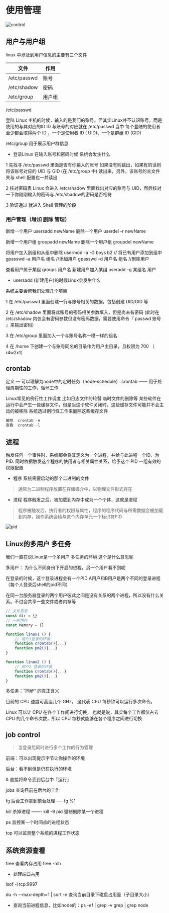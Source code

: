 # 使用管理

![control](https://user-gold-cdn.xitu.io/2018/12/25/167e430f2c5fb533?w=684&h=348&f=png&s=24600)

## 用户与用户组

linux 中涉及到用户信息的主要有三个文件

| 文件 | 作用 |
| ---------| ---------- |
| /etc/passwd | 账号 | 
| /etc/shadow | 密码  |
| /etc/group  | 用户组 |


/etc/passwd

登陆 Linux 主机的时候，输入的是我们的账号。但其实Linux并不认识账号，而是使用的与其对应的ID 
ID 与账号的对应就在 /etc/passwd 当中
每个登陆的使用者至少都会取得两个 ID ，一个是使用者 ID ( UID)、一个是群组 ID (GID)

/etc/group    用于展示用户群信息


* 登录Linux  在输入账号和密码时候    系统会发生什么

1 先找寻 /etc/passwd 里面是否有你输入的账号
如果没有则跳出，如果有的话则将该账号对应的 UID 与 GID (在 /etc/group 中) 读出来，另外，该账号的主文件夹与 shell 配置也一并读出

2 核对密码表
  Linux 会进入 /etc/shadow 里面找出对应的账号与 UID，然后核对一下你刚刚输入的密码与 /etc/shadow的密码是否相符

3  验证通过  就进入 Shell 管理的阶段


### 用户管理（增加 删除 管理）

新增一个用户 usersadd newName
删除一个用户  userdel  -r newName

新增一个用户组  groupadd newName
删除一个用户组 groupdel newName

将用户加入到组和从组中删除
usermod -a -G  boys b2  // 将已有用户添加到组中
gpasswd –a 用户名  组名        //添加用户
gpasswd –d 用户名  组名        //删除用户

查看用户属于某组  groups  用户名
新建用户加入某组  useradd –g  某组名  用户

* usersadd (新建用户)的时候Linux会发生什么

系统主要会帮我们处理几个项目

1 在 /etc/passwd 里面创建一行与账号相关的数据，包括创建 UID/GID 等

2 在 /etc/shadow 里面将此账号的密码相关参数填入，但是尚未有密码  (此时在 /etc/shadow 内仅会有密码参数但没有密码数据，需要使用命令『 passwd 账号 』来输出密码)

3 在 /etc/group 里面加入一个与账号名称一模一样的组名

4 在 /home 下创建一个与账号同名的目录作为用户主目录，且权限为 700  （ r4w2x1）




  
## crontab

定义 —  可以理解为node中的定时任务（node-schedule）
crontab —— 用于处理周期性的工作，循环工作

Linux常见的例行性工作调度  比如日志文件的轮替  临时文件的删除等
某些软件在运行中会产生一些缓存文件，但是当这个软件关闭时，这些缓存文件可能并不会主动的被移除
系统透过例行性工作来删除这些缓存文件

```js
编写  crontab -e     
查看  crontab -l
```

## 进程


触发任何一个事件时，系统都会将其定义为一个进程，并给与此进程一个ID，为PID. 同时依据触发这个程序的使用者与相关属性关系，给予这个 PID 一组有效的权限配置

* 程序
系统需要启动的那个二进制的文件
> 通常为二进制程序放置在存储媒介中，以物理文件形式存在

* 进程
程序触发之后，被加载到内存中成为一个个体，这就是进程
> 程序被触发后，执行者的权限与属性，程序的程序代码与所需数据会被加载到内存，操作系统会给与这个内存单元一个标识符PID


![pid](https://user-gold-cdn.xitu.io/2018/12/20/167ca41e31e5af01?w=422&h=284&f=png&s=145771)

## Linux的多用户 多任务

我们一直在说Linux是一个多用户 多任务的环境 这个是什么意思呢

多用户： 为什么不同身份下开启的进程，另一个用户看不到呢

在登录的时候，这个登录进程会有一个PID  A用户和B用户是两个不同的登录进程 （每个人登录后shell的pid不同）

 在同一台服务器登录的两个用户彼此之间是没有关系的两个进程，所以没有什么关系。不过会共享一些文件或者内存等

```js
// 文件目录
const dir = {}
// 一些内存
const Memory = {}

function linux1 () {
	// 用户1登录的环境
	function crontab(){...}
	function pm2(){...}
}

function linux2 () {
	// 用户2 登录的环境
	function crontab(){...}
	function pm2(){...}
}
```


多任务：“同步” 的真正含义

目前的 CPU 速度可高达几个 GHz。 这代表 CPU 每秒钟可以运行多次命令。

Linux 可以让 CPU 在各个工作间进行切换， 也就是说，其实每个工作都仅占去 CPU 的几个命令次数，所以 CPU 每秒就能够在各个程序之间进行切换


## job control

> 当登录后同时进行多个工作的行为管理

前端：可以出现提示字节让你操作的环境

后台：看不到但是仍在执行的环境


& 直接将命令丢到后台中『运行』

jobs 查询目前在后台的工作

fg 后台工作拿到前台处理   —-   fg %1

kill  杀掉进程     ——-   kill -9 pid  强制删除某一个进程

ps  监控某一个时间点的进程状态

top 可以监测整个系统的进程工作状态

## 系统资源查看

free 查看内存占用  free -mh

* 处理端口占用

lsof -i tcp:9997

du -h --max-depth=1 | sort -n   查询当前目录下磁盘占用量（子目录大小）

*  查询当前进程信息，比如node的：ps -ef | grep -v grep | grep node  










